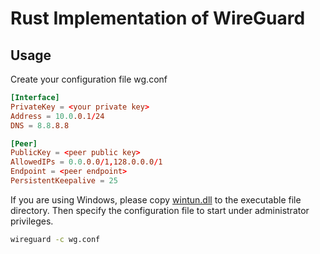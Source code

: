 # Rust Implementation of WireGuard

## Usage

Create your configuration file wg.conf

```conf
[Interface]
PrivateKey = <your private key>
Address = 10.0.0.1/24
DNS = 8.8.8.8

[Peer]
PublicKey = <peer public key>
AllowedIPs = 0.0.0.0/1,128.0.0.0/1
Endpoint = <peer endpoint>
PersistentKeepalive = 25
```

If you are using Windows, please copy [wintun.dll](https://www.wintun.net) to the executable file directory. Then specify the configuration file to start under administrator privileges.

```bash
wireguard -c wg.conf
```
